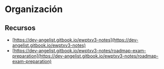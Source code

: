 # Organización

## Recursos

* [https://dev-angelist.gitbook.io/ewptxv3-notes](https://dev-angelist.gitbook.io/ewptxv3-notes)
* [https://dev-angelist.gitbook.io/ewptxv3-notes/roadmap-exam-preparation](https://dev-angelist.gitbook.io/ewptxv3-notes/roadmap-exam-preparation)
